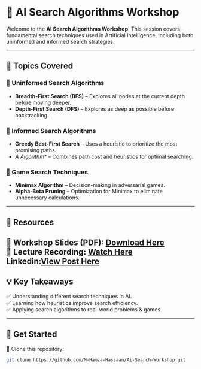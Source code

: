 # 🚀 AI Search Algorithms Workshop  

Welcome to the **AI Search Algorithms Workshop**! This session covers fundamental search techniques used in Artificial Intelligence, including both uninformed and informed search strategies.  

---

## 📌 Topics Covered  

### 🔹 Uninformed Search Algorithms  
- **Breadth-First Search (BFS)** – Explores all nodes at the current depth before moving deeper.  
- **Depth-First Search (DFS)** – Explores as deep as possible before backtracking.  

### 🔹 Informed Search Algorithms  
- **Greedy Best-First Search** – Uses a heuristic to prioritize the most promising paths.  
- **A* Algorithm** – Combines path cost and heuristics for optimal searching.  

### 🔹 Game Search Techniques  
- **Minimax Algorithm** – Decision-making in adversarial games.  
- **Alpha-Beta Pruning** – Optimization for Minimax to eliminate unnecessary calculations.  

---

## 📂 Resources  
📄 **Workshop Slides (PDF):** [Download Here](#)  
🎥 **Lecture Recording:** [Watch Here](#)  
**Linkedin:**[View Post Here](#)
---

## 💡 Key Takeaways  
✅ Understanding different search techniques in AI.  
✅ Learning how heuristics improve search efficiency.  
✅ Applying search algorithms to real-world problems & games.  

---

## 🚀 Get Started  

🔹 Clone this repository:  
```sh
git clone https://github.com/M-Hamza-Hassaan/Ai-Search-Workshop.git
